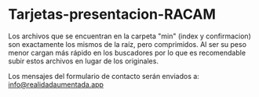 # Tarjetas-presentacion-RACAM

Los archivos que se encuentran en la carpeta "min" (index y confirmacion) son exactamente los mismos de la raíz, pero comprimidos. Al ser su peso menor cargan más rápido en los buscadores por lo que es recomendable subir estos archivos en lugar de los originales.

Los mensajes del formulario de contacto serán enviados a: info@realidadaumentada.app
